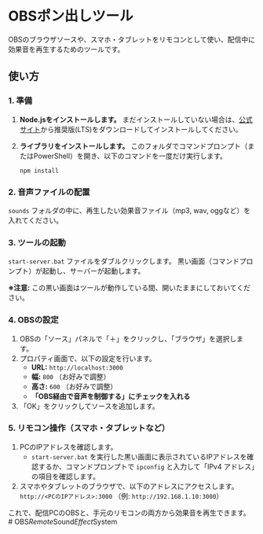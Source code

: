 # OBSポン出しツール

OBSのブラウザソースや、スマホ・タブレットをリモコンとして使い、配信中に効果音を再生するためのツールです。

## 使い方

### 1. 準備

1.  **Node.jsをインストールします。**
    まだインストールしていない場合は、[公式サイト](https://nodejs.org/)から推奨版(LTS)をダウンロードしてインストールしてください。

2.  **ライブラリをインストールします。**
    このフォルダでコマンドプロンプト（またはPowerShell）を開き、以下のコマンドを一度だけ実行します。
    ```
    npm install
    ```

### 2. 音声ファイルの配置

`sounds` フォルダの中に、再生したい効果音ファイル（mp3, wav, oggなど）を入れてください。

### 3. ツールの起動

`start-server.bat` ファイルをダブルクリックします。
黒い画面（コマンドプロンプト）が起動し、サーバーが起動します。

**※注意:** この黒い画面はツールが動作している間、開いたままにしておいてください。

### 4. OBSの設定

1.  OBSの「ソース」パネルで「＋」をクリックし、「ブラウザ」を選択します。
2.  プロパティ画面で、以下の設定を行います。
    *   **URL:** `http://localhost:3000`
    *   **幅:** `800` （お好みで調整）
    *   **高さ:** `600` （お好みで調整）
    *   **「OBS経由で音声を制御する」にチェックを入れる**
3.  「OK」をクリックしてソースを追加します。

### 5. リモコン操作（スマホ・タブレットなど）

1.  PCのIPアドレスを確認します。
    *   `start-server.bat` を実行した黒い画面に表示されているIPアドレスを確認するか、コマンドプロンプトで `ipconfig` と入力して「IPv4 アドレス」の項目を確認します。
2.  スマホやタブレットのブラウザで、以下のアドレスにアクセスします。
    `http://<PCのIPアドレス>:3000`
    （例: `http://192.168.1.10:3000`）

これで、配信PCのOBSと、手元のリモコンの両方から効果音を再生できます。
#   O B S _ R e m o t e _ S o u n d _ E f f e c t _ S y s t e m  
 